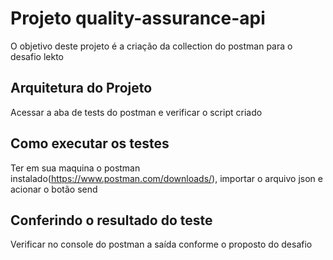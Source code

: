 # Projeto quality-assurance-api

O objetivo deste projeto é a criação da collection do postman para o desafio lekto

## Arquitetura do Projeto

Acessar a aba de tests do postman e verificar o script criado

## Como executar os testes

Ter em sua maquina o postman instalado(https://www.postman.com/downloads/), importar o arquivo json e acionar o botão send

## Conferindo o resultado do teste

Verificar no console do postman a saída conforme o proposto do desafio